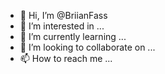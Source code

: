 - 👋 Hi, I’m @BriianFass
- 👀 I’m interested in ...
- 🌱 I’m currently learning ...
- 💞️ I’m looking to collaborate on ...
- 📫 How to reach me ...

<!---
BriianFass/BriianFass is a ✨ special ✨ repository because its `README.md` (this file) appears on your GitHub profile.
You can click the Preview link to take a look at your changes.
--->
